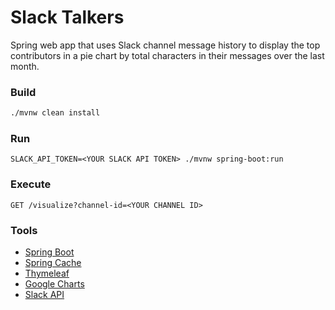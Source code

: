 #   Slack Talkers

Spring web app that uses Slack channel message history to display the top contributors
in a pie chart by total characters in their messages over the last month.

### Build
```bash
./mvnw clean install
```

### Run
```
SLACK_API_TOKEN=<YOUR SLACK API TOKEN> ./mvnw spring-boot:run
```

### Execute

```http request
GET /visualize?channel-id=<YOUR CHANNEL ID>
```

### Tools
*   [Spring Boot](https://spring.io/projects/spring-boot)
*   [Spring Cache](https://spring.io/guides/gs/caching/)
*   [Thymeleaf](https://www.thymeleaf.org/)
*   [Google Charts](https://developers.google.com/chart/)
*   [Slack API](https://api.slack.com/)
